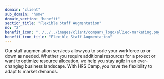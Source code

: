 ```yaml
---
domain: "client"
sub_domain: "home"
domain_section: "benefit"
section_title: "Flexible Staff Augmentation"
no: "2"
benefit_icon: "../../../images/client/company_logo/allied-marketing.png"
benefit_icon_title: "Flexible Staff Augmentation"
---
```


Our staff augmentation services allow you to scale your workforce up or down as needed. Whether you require additional resources for a project or want to optimize resource allocation, we help you stay agile in an ever-changing business landscape. With HRS Camp, you have the flexibility to adapt to market demands.
